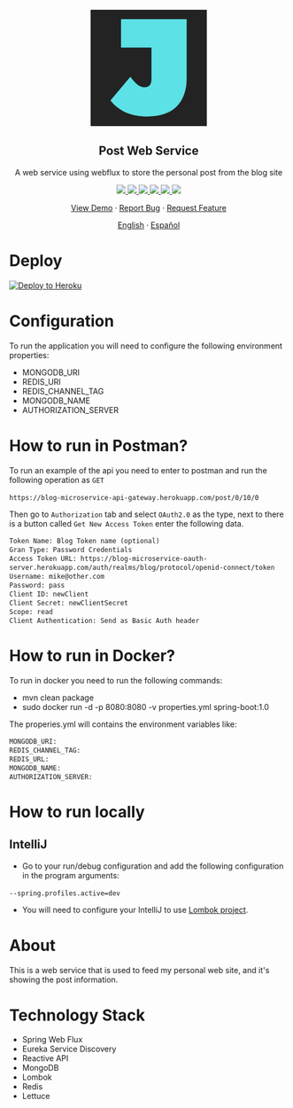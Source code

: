 <p align="center">
    <img src="https://github.com/JJaraM/blog-microservice-post/blob/master/src/main/resources/logo-210x.png" height="210">
</p>

<p align="center">
    <h2 align="center">Post Web Service</h2>
    <p align="center">A web service using webflux to store the personal post from the blog site</p>
</p>

<p align="center">
    <a href="https://codecov.io/gh/JJaraM/blog-microservice-post">
      <img src="https://codecov.io/gh/JJaraM/blog-microservice-post/branch/master/graph/badge.svg" />
    </a>
    <a href="https://travis-ci.org/github/JJaraM/blog-microservice-post">
      <img src="https://travis-ci.org/JJaraM/blog-microservice-post.svg?branch=master" />
    </a>
    <a href="https://codeclimate.com/github/JJaraM/blog-microservice-post/maintainability">
       <img src="https://api.codeclimate.com/v1/badges/616202951ec1ab5a65bb/maintainability" />
    </a>
    <a href="https://codeclimate.com/github/JJaraM/blog-microservice-post/test_coverage">
        <img src="https://api.codeclimate.com/v1/badges/616202951ec1ab5a65bb/test_coverage" />
    </a>
     <a href="http://hits.dwyl.com/JJaraM/blog-microservice-post">
        <img src="http://hits.dwyl.com/JJaraM/blog-microservice-post.svg" />
    </a>
     <a href="https://blog-microservice-post.herokuapp.com/">
        <img src="https://heroku-badge.herokuapp.com/?app=blog-microservice-post&style=flat" />
    </a>
</p>

<p align="center">
    <a href="https://blog-microservice-post.herokuapp.com/">View Demo</a>
    ·
    <a href="https://github.com/JJaraM/blog-microservice-post/issues/new/choose">Report Bug</a>
    ·
    <a href="https://github.com/JJaraM/blog-microservice-post/issues/new/choose">Request Feature</a>
</p>

<p align="center">
    <a href="/docs/README.md">English</a>
    ·
    <a href="/docs/README_ES.md">Español</a>
</p>

# Deploy 
[![Deploy to Heroku](https://www.herokucdn.com/deploy/button.png)](https://heroku.com/deploy)

# Configuration
To run the application you will need to configure the following environment properties:

* MONGODB_URI
* REDIS_URI
* REDIS_CHANNEL_TAG
* MONGODB_NAME
* AUTHORIZATION_SERVER

# How to run in Postman?
To run an example of the api you need to enter to postman and run the following operation as ``GET``

``
https://blog-microservice-api-gateway.herokuapp.com/post/0/10/0
``

Then go to ``Authorization`` tab and select ``OAuth2.0`` as the type, next to there is a button called ``Get New Access Token`` enter the following data.

```
Token Name: Blog Token name (optional)
Gran Type: Password Credentials
Access Token URL: https://blog-microservice-oauth-server.herokuapp.com/auth/realms/blog/protocol/openid-connect/token
Username: mike@other.com
Password: pass
Client ID: newClient
Client Secret: newClientSecret
Scope: read
Client Authentication: Send as Basic Auth header
```

# How to run in Docker?
To run in docker you need to run the following commands:
* mvn clean package
* sudo docker run -d -p 8080:8080 -v properties.yml spring-boot:1.0

The properies.yml will contains the environment variables like:

```
MONGODB_URI:
REDIS_CHANNEL_TAG:
REDIS_URL:
MONGODB_NAME: 
AUTHORIZATION_SERVER:
```

# How to run locally
## IntelliJ
* Go to your run/debug configuration and add the following configuration in the program arguments:

``
--spring.profiles.active=dev
``

* You will need to configure your IntelliJ to use [Lombok project](https://plugins.jetbrains.com/plugin/6317-lombok/versions).

# About 
This is a web service that is used to feed my personal web site, and it's showing the post information.

# Technology Stack
* Spring Web Flux
* Eureka Service Discovery
* Reactive API
* MongoDB
* Lombok
* Redis
* Lettuce

